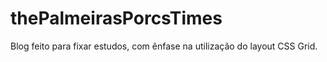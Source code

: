 # thePalmeirasPorcsTimes
Blog feito para fixar estudos, com ênfase na utilização do layout CSS Grid. 
